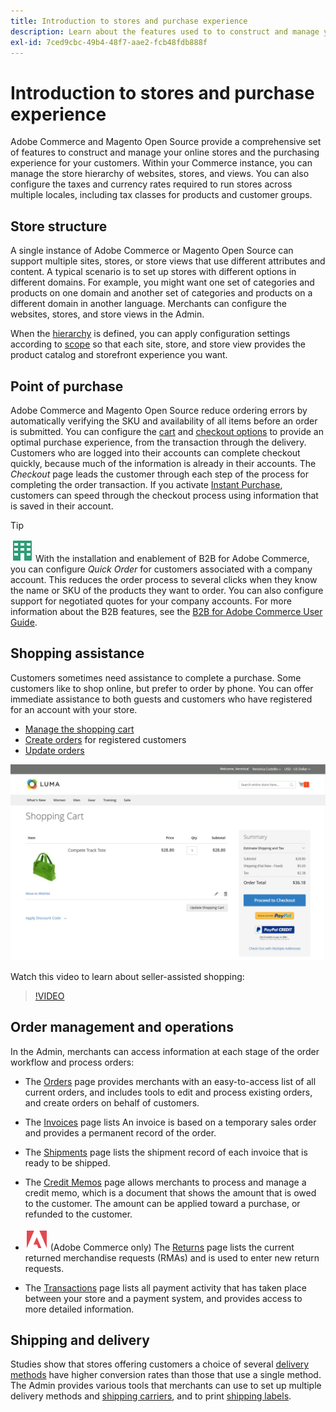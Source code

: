 ```yaml
---
title: Introduction to stores and purchase experience
description: Learn about the features used to to construct and manage your online stores and the purchasing experience for your customers.
exl-id: 7ced9cbc-49b4-48f7-aae2-fcb48fdb888f
---
```

# Introduction to stores and purchase experience

Adobe Commerce and Magento Open Source provide a comprehensive set of features to construct and manage your online stores and the purchasing experience for your customers. Within your Commerce instance, you can manage the store hierarchy of websites, stores, and views. You can also configure the taxes and currency rates required to run stores across multiple locales, including tax classes for products and customer groups.

## Store structure

A single instance of Adobe Commerce or Magento Open Source can support multiple sites, stores, or store views that use different attributes and content. A typical scenario is to set up stores with different options in different domains. For example, you might want one set of categories and products on one domain and another set of categories and products on a different domain in another language. Merchants can configure the websites, stores, and store views in the Admin.

When the [hierarchy](stores.md) is defined, you can apply configuration settings according to [scope](../getting-started/websites-stores-views.md#scope-settings) so that each site, store, and store view provides the product catalog and storefront experience you want.

## Point of purchase

Adobe Commerce and Magento Open Source reduce ordering errors by automatically verifying the SKU and availability of all items before an order is submitted. You can configure the [cart](cart.md) and [checkout options](checkout-process.md) to provide an optimal purchase experience, from the transaction through the delivery. Customers who are logged into their accounts can complete checkout quickly, because much of the information is already in their accounts. The _Checkout_ page leads the customer through each step of the process for completing the order transaction. If you activate [Instant Purchase](checkout-instant-purchase.md), customers can speed through the checkout process using information that is saved in their account.

>[!TIP]
>
>![B2B for Adobe Commerce](../assets/b2b.svg) With the installation and enablement of B2B for Adobe Commerce, you can configure _Quick Order_ for customers associated with a company account. This reduces the order process to several clicks when they know the name or SKU of the products they want to order. You can also configure support for negotiated quotes for your company accounts. For more information about the B2B features, see the [B2B for Adobe Commerce User Guide](https://experienceleague.adobe.com/docs/commerce-admin/b2b/introduction.html).

## Shopping assistance

Customers sometimes need assistance to complete a purchase. Some customers like to shop online, but prefer to order by phone. You can offer immediate assistance to both guests and customers who have registered for an account with your store.

- [Manage the shopping cart](shopping-assisted-cart-manage.md)
- [Create orders](customer-account-create-order.md) for registered customers
- [Update orders](order-update.md)

![Shopping cart](./assets/storefront-cart-price-group-discount.png)<!-- zoom -->

Watch this video to learn about seller-assisted shopping:

>[!VIDEO](https://video.tv.adobe.com/v/343662/?quality=12)

## Order management and operations

In the Admin, merchants can access information at each stage of the order workflow and process orders:

- The [Orders](orders.md) page provides merchants with an easy-to-access list of all current orders, and includes tools to edit and process existing orders, and create orders on behalf of customers. 

- The [Invoices](invoices.md) page lists An invoice is based on a temporary sales order and provides a permanent record of the order.

- The [Shipments](shipments.md) page lists the shipment record of each invoice that is ready to be shipped.

- The [Credit Memos](credit-memos.md) page allows merchants to process and manage a credit memo, which is a document that shows the amount that is owed to the customer. The amount can be applied toward a purchase, or refunded to the customer.

- ![Adobe Commerce](../assets/adobe-logo.svg) (Adobe Commerce only) The [Returns](returns.md) page lists the current returned merchandise requests (RMAs) and is used to enter new return requests.

- The [Transactions](transactions.md) page lists all payment activity that has taken place between your store and a payment system, and provides access to more detailed information.

## Shipping and delivery

Studies show that stores offering customers a choice of several [delivery methods](delivery.md) have higher conversion rates than those that use a single method. The Admin provides various tools that merchants can use to set up multiple delivery methods and [shipping carriers](carriers.md), and to print [shipping labels](shipping-labels.md).
